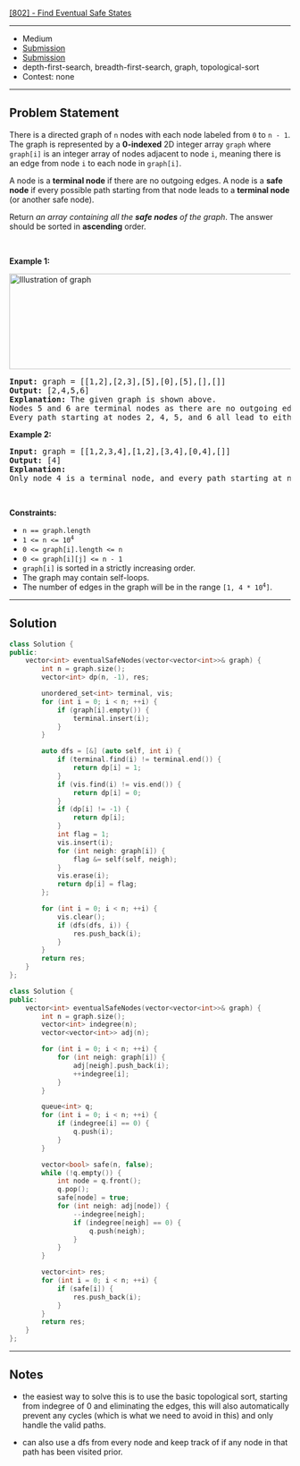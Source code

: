 [[802] - Find Eventual Safe States](https://leetcode.com/problems/find-eventual-safe-states)

---

- Medium
- [Submission](https://leetcode.com/problems/find-eventual-safe-states/submissions/1518982478/)
- [Submission](https://leetcode.com/problems/find-eventual-safe-states/submissions/1518993603/)
- depth-first-search, breadth-first-search, graph, topological-sort
- Contest: none

---

## Problem Statement

<p>There is a directed graph of <code>n</code> nodes with each node labeled from <code>0</code> to <code>n - 1</code>. The graph is represented by a <strong>0-indexed</strong> 2D integer array <code>graph</code> where <code>graph[i]</code> is an integer array of nodes adjacent to node <code>i</code>, meaning there is an edge from node <code>i</code> to each node in <code>graph[i]</code>.</p>

<p>A node is a <strong>terminal node</strong> if there are no outgoing edges. A node is a <strong>safe node</strong> if every possible path starting from that node leads to a <strong>terminal node</strong> (or another safe node).</p>

<p>Return <em>an array containing all the <strong>safe nodes</strong> of the graph</em>. The answer should be sorted in <strong>ascending</strong> order.</p>

<p>&nbsp;</p>
<p><strong class="example">Example 1:</strong></p>
<img alt="Illustration of graph" src="https://s3-lc-upload.s3.amazonaws.com/uploads/2018/03/17/picture1.png" style="height: 171px; width: 600px;" />
<pre>
<strong>Input:</strong> graph = [[1,2],[2,3],[5],[0],[5],[],[]]
<strong>Output:</strong> [2,4,5,6]
<strong>Explanation:</strong> The given graph is shown above.
Nodes 5 and 6 are terminal nodes as there are no outgoing edges from either of them.
Every path starting at nodes 2, 4, 5, and 6 all lead to either node 5 or 6.</pre>

<p><strong class="example">Example 2:</strong></p>

<pre>
<strong>Input:</strong> graph = [[1,2,3,4],[1,2],[3,4],[0,4],[]]
<strong>Output:</strong> [4]
<strong>Explanation:</strong>
Only node 4 is a terminal node, and every path starting at node 4 leads to node 4.
</pre>

<p>&nbsp;</p>
<p><strong>Constraints:</strong></p>

<ul>
	<li><code>n == graph.length</code></li>
	<li><code>1 &lt;= n &lt;= 10<sup>4</sup></code></li>
	<li><code>0 &lt;= graph[i].length &lt;= n</code></li>
	<li><code>0 &lt;= graph[i][j] &lt;= n - 1</code></li>
	<li><code>graph[i]</code> is sorted in a strictly increasing order.</li>
	<li>The graph may contain self-loops.</li>
	<li>The number of edges in the graph will be in the range <code>[1, 4 * 10<sup>4</sup>]</code>.</li>
</ul>


---

## Solution

```cpp
class Solution {
public:
    vector<int> eventualSafeNodes(vector<vector<int>>& graph) {
        int n = graph.size();
        vector<int> dp(n, -1), res;

        unordered_set<int> terminal, vis;
        for (int i = 0; i < n; ++i) {
            if (graph[i].empty()) {
                terminal.insert(i);
            }
        }

        auto dfs = [&] (auto self, int i) {
            if (terminal.find(i) != terminal.end()) {
                return dp[i] = 1;
            }
            if (vis.find(i) != vis.end()) {
                return dp[i] = 0;
            }
            if (dp[i] != -1) {
                return dp[i];
            }
            int flag = 1;
            vis.insert(i);
            for (int neigh: graph[i]) {
                flag &= self(self, neigh);
            }
            vis.erase(i);
            return dp[i] = flag;
        };

        for (int i = 0; i < n; ++i) {
            vis.clear();
            if (dfs(dfs, i)) {
                res.push_back(i);
            }
        }
        return res;
    }
};
```

```cpp
class Solution {
public:
    vector<int> eventualSafeNodes(vector<vector<int>>& graph) {
        int n = graph.size();
        vector<int> indegree(n);
        vector<vector<int>> adj(n);

        for (int i = 0; i < n; ++i) {
            for (int neigh: graph[i]) {
                adj[neigh].push_back(i);
                ++indegree[i];
            }
        }

        queue<int> q;
        for (int i = 0; i < n; ++i) {
            if (indegree[i] == 0) {
                q.push(i);
            }
        }

        vector<bool> safe(n, false);
        while (!q.empty()) {
            int node = q.front();
            q.pop();
            safe[node] = true;
            for (int neigh: adj[node]) {
                --indegree[neigh];
                if (indegree[neigh] == 0) {
                    q.push(neigh);
                }
            }
        }

        vector<int> res;
        for (int i = 0; i < n; ++i) {
            if (safe[i]) {
                res.push_back(i);
            }
        }
        return res;
    }
};
```

---

## Notes

- the easiest way to solve this is to use the basic topological sort, starting from indegree of 0 and eliminating the edges, this will also automatically prevent any cycles (which is what we need to avoid in this) and only handle the valid paths.

- can also use a dfs from every node and keep track of if any node in that path has been visited prior.
